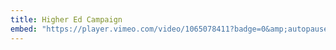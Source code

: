 ```yaml
---
title: Higher Ed Campaign
embed: "https://player.vimeo.com/video/1065078411?badge=0&amp;autopause=0&amp;player_id=0&amp;app_id=58479"
---
```


